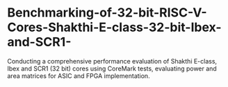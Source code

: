 # Benchmarking-of-32-bit-RISC-V-Cores-Shakthi-E-class-32-bit-Ibex-and-SCR1-
Conducting a comprehensive performance evaluation of Shakthi E-class, Ibex and SCR1 (32 bit) cores using CoreMark tests, evaluating power and area matrices for ASIC and FPGA implementation.
